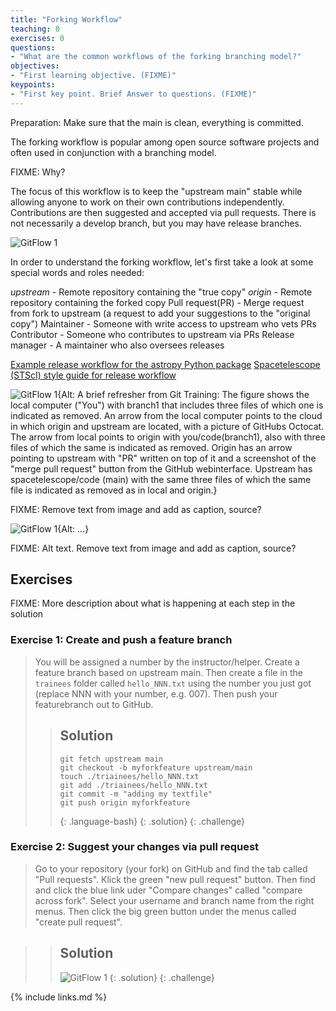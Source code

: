 ```yaml
---
title: "Forking Workflow"
teaching: 0
exercises: 0
questions:
- "What are the common workflows of the forking branching model?"
objectives:
- "First learning objective. (FIXME)"
keypoints:
- "First key point. Brief Answer to questions. (FIXME)"
---
```


Preparation: Make sure that the main is clean, everything is committed.

The forking workflow is popular among open source software projects and often used in conjunction with a branching model. 

FIXME: Why?

The focus of this workflow is to keep the "upstream main" stable while allowing anyone to work on their own contributions independently. Contributions are then suggested and accepted via pull requests. There is not necessarily a develop branch, but you may have release branches.

![GitFlow 1](../fig/27-forking-1.png)

In order to understand the forking workflow, let's first take a look at some special words and roles needed: 

*upstream* - Remote repository containing the "true copy"
*origin* - Remote repository containing the forked copy
Pull request(PR) - Merge request from fork to upstream (a request to add your suggestions to the "original copy")
Maintainer - Someone with write access to upstream who vets PRs
Contributor - Someone who contributes to upstream via PRs
Release manager - A maintainer who also oversees releases

[Example release workflow for the astropy Python package](https://docs.astropy.org/en/latest/development/maintainers/releasing.html)
[Spacetelescope (STScI) style guide for release workflow](https://github.com/spacetelescope/style-guides/blob/master/guides/release-workflow.md)


![GitFlow 1](../fig/29-forking-3.png){Alt: A brief refresher from Git Training: The figure shows the local computer ("You") with branch1 that includes three files of which one is indicated as removed. An arrow from the local computer points to the cloud in which origin and upstream are located, with a picture of GitHubs Octocat. The arrow from local points to origin with you/code(branch1), also with three files of which the same is indicated as removed. Origin has an arrow pointing to upstream with "PR" written on top of it and a screenshot of the "merge pull request" button from the GitHub webinterface. Upstream has spacetelescope/code (main) with the same three files of which the same file is indicated as removed as in local and origin.}

FIXME: Remove text from image and add as caption, source?

![GitFlow 1](../fig/30-forking-4.png){Alt: ...}

FIXME: Alt text. Remove text from image and add as caption, source?

## Exercises

FIXME: More description about what is happening at each step in the solution

### Exercise 1: Create and push a feature branch
> You will be assigned a number by the instructor/helper. 
> Create a feature branch based on upstream main. Then create a file in the `trainees` folder called `hello_NNN.txt` using the number you just got (replace NNN with your number, e.g. 007).
> Then push your featurebranch out to GitHub.
>
> > ## Solution
> > ~~~
> > git fetch upstream main
> > git checkout -b myforkfeature upstream/main
> > touch ./triainees/hello_NNN.txt
> > git add ./triainees/hello_NNN.txt
> > git commit -m "adding my textfile"
> > git push origin myforkfeature
> > ~~~
> > {: .language-bash}
> {: .solution}
{: .challenge}

### Exercise 2: Suggest your changes via pull request

> Go to your repository (your fork) on GitHub and find the tab called "Pull requests". Klick the green "new pull request" button. Then find and click the blue link uder "Compare changes" called "compare across fork". Select your username and branch name from the right menus. Then click the big green button under the menus called "create pull request".

> > ## Solution
> > ![GitFlow 1](../fig/32-forking-6.png)
> {: .solution}
{: .challenge}

{% include links.md %}
